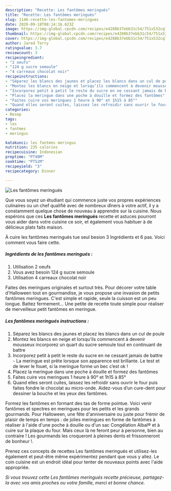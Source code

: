```yaml
---
description: "Recette: Les fantômes meringués"
title: "Recette: Les fantômes meringués"
slug: 1146-recette-les-fantomes-meringues
date: 2020-09-18T08:14:16.623Z
image: https://img-global.cpcdn.com/recipes/e4288b37ebb31c54/751x532cq70/les-fantomes-meringues-photo-principale-de-la-recette.jpg
thumbnail: https://img-global.cpcdn.com/recipes/e4288b37ebb31c54/751x532cq70/les-fantomes-meringues-photo-principale-de-la-recette.jpg
cover: https://img-global.cpcdn.com/recipes/e4288b37ebb31c54/751x532cq70/les-fantomes-meringues-photo-principale-de-la-recette.jpg
author: Jared Terry
ratingvalue: 3.7
reviewcount: 3
recipeingredient:
- "2 oeufs"
- "124 g sucre semoule"
- "4 carreaux chocolat noir"
recipeinstructions:
- "Séparez les blancs des jaunes et placez les blancs dans un cul de poule"
- "Montez les blancs en neige et lorsqu’ils commencent à devenir mousseux incorporez un quart du sucre semoule tout en continuant de battre"
- "Incorporez petit à petit le reste du sucre en ne cessant jamais de battre La meringue est prête lorsque son apparence est brillante. Le test et de lever le fouet, si la meringue forme un bec c’est ok !"
- "Placez la meringue dans une poche à douille et formez des fantômes"
- "Faites cuire vos meringues 1 heure à 90° et 1h15 à 85°"
- "Quand elles seront cuites, laissez les refroidir sans ouvrir le four puis faites fondre le chocolat au micro-onde. Aidez-vous d’un cure-dent pour dessiner la bouche et les yeux des fantômes."
categories:
- Resep
tags:
- les
- fantmes
- meringus

katakunci: les fantmes meringus 
nutrition: 235 calories
recipecuisine: Indonesian
preptime: "PT40M"
cooktime: "PT52M"
recipeyield: "3"
recipecategory: Dinner

---
```



![Les fantômes meringués](https://img-global.cpcdn.com/recipes/e4288b37ebb31c54/751x532cq70/les-fantomes-meringues-photo-principale-de-la-recette.jpg)

Que vous soyez un étudiant qui commence juste vos propres expériences culinaires ou un chef qualifié avec de nombreux dîners à votre actif, il y a constamment quelque chose de nouveau à apprendre sur la cuisine. Nous espérons que ces <strong> Les fantômes meringués </strong> recette et astuces pourront vous aider dans votre cuisine ce soir, et également vous habituer à de délicieux plats faits maison.

<!--inarticleads1-->

À cuire les fantômes meringués tue seul besion 3 Ingrédients et 6 pas. Voici comment vous faire cette.

##### Ingrédients de les fantômes meringués :

1. Utilisation 2 oeufs
1. Vous avez besoin 124 g sucre semoule
1. Utilisation 4 carreaux chocolat noir


Faites des meringues originales et surtout très. Pour décorer votre table d&#39;Halloween tout en gourmandise, je vous propose une invasion de petits fantômes meringues. C&#39;est simple et rapide, seule la cuisson est un peu longue. Battez fermement… Une petite de recette toute simple pour réaliser de merveilleux petit fantômes en meringue. 

<!--inarticleads2-->

##### Les fantômes meringués instructions :

1. Séparez les blancs des jaunes et placez les blancs dans un cul de poule
1. Montez les blancs en neige et lorsqu’ils commencent à devenir mousseux incorporez un quart du sucre semoule tout en continuant de battre
1. Incorporez petit à petit le reste du sucre en ne cessant jamais de battre - La meringue est prête lorsque son apparence est brillante. Le test et de lever le fouet, si la meringue forme un bec c’est ok !
1. Placez la meringue dans une poche à douille et formez des fantômes
1. Faites cuire vos meringues 1 heure à 90° et 1h15 à 85°
1. Quand elles seront cuites, laissez les refroidir sans ouvrir le four puis faites fondre le chocolat au micro-onde. Aidez-vous d’un cure-dent pour dessiner la bouche et les yeux des fantômes.


Formez les fantômes en formant des tas de forme pointue. Voici venir fantômes et spectres en meringues pour les petits et les grands gourmands. Pour Halloween, une fête d&#39;anniversaire ou juste pour frémir de plaisir de temps en temps : de jolies meringues en forme de fantômes à réaliser à l&#39;aide d&#39;une poche à douille ou d&#39;un sac Congélation Albal® et à cuire sur la plaque du four. Mais ceux là ne feront peur à personne, bien au contraire ! Les gourmands les croqueront à pleines dents et frissonneront de bonheur !. 

<!--inarticleads1-->

<p>
Prenez ces concepts de recettes Les fantômes meringués et utilisez-les également et peut-être même expérimentez pendant que vous y allez. Le coin cuisine est un endroit idéal pour tenter de nouveaux points avec l'aide appropriée.
</p>

<p>
<i>Si vous trouvez cette Les fantômes meringués recette précieuse, partagez-la avec vos amis proches ou votre famille, merci et bonne chance.</i>
</p>
